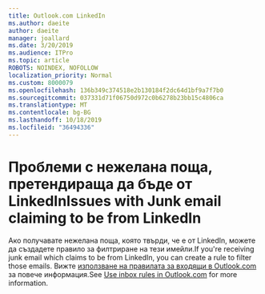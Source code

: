 ```yaml
---
title: Outlook.com LinkedIn
ms.author: daeite
author: daeite
manager: joallard
ms.date: 3/20/2019
ms.audience: ITPro
ms.topic: article
ROBOTS: NOINDEX, NOFOLLOW
localization_priority: Normal
ms.custom: 8000079
ms.openlocfilehash: 136b349c374518e2b130184f2dc64d1bf9a7f7b0
ms.sourcegitcommit: 037331d71f06750d972c0b6278b23bb15c4806ca
ms.translationtype: MT
ms.contentlocale: bg-BG
ms.lasthandoff: 10/18/2019
ms.locfileid: "36494336"
---
```

# <a name="issues-with-junk-email-claiming-to-be-from-linkedin"></a><span data-ttu-id="22da5-102">Проблеми с нежелана поща, претендираща да бъде от LinkedIn</span><span class="sxs-lookup"><span data-stu-id="22da5-102">Issues with Junk email claiming to be from LinkedIn</span></span>

<span data-ttu-id="22da5-103">Ако получавате нежелана поща, която твърди, че е от LinkedIn, можете да създадете правило за филтриране на тези имейли.</span><span class="sxs-lookup"><span data-stu-id="22da5-103">If you're receiving junk email which claims to be from LinkedIn, you can create a rule to filter those emails.</span></span>
<span data-ttu-id="22da5-104">Вижте [използване на правилата за входящи в Outlook.com](https://aka.ms/OutlookComInboxRules) за повече информация.</span><span class="sxs-lookup"><span data-stu-id="22da5-104">See [Use inbox rules in Outlook.com](https://aka.ms/OutlookComInboxRules) for more information.</span></span>


